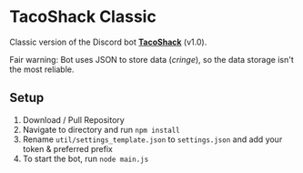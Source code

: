# TacoShack Classic
Classic version of the Discord bot **[TacoShack](https://tacoshack.dev/)** (v1.0).

Fair warning: Bot uses JSON to store data (*cringe*), so the data storage isn't the most reliable.

## Setup
1. Download / Pull Repository
1. Navigate to directory and run `npm install`
1. Rename `util/settings_template.json` to `settings.json` and add your token & preferred prefix
1. To start the bot, run `node main.js`
